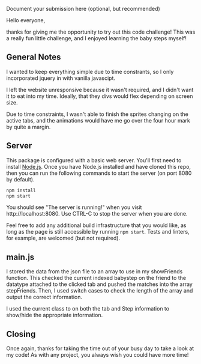 Document your submission here (optional, but recommended)

Hello everyone, 

thanks for giving me the opportunity to try out this code challenge! This was a really fun little challenge, and I enjoyed learning the baby steps myself! 

General Notes
------

I wanted to keep everything simple due to time constrants, so I only incorporated jquery in with vanilla javascipt.

I left the website unresponsive because it wasn't required, and I didn't want it to eat into my time. Ideally, that they divs would flex depending on screen size. 

Due to time constraints, I wasn't able to finish the sprites changing on the active tabs, and the animations would have me go over the four hour mark by quite a margin. 

Server
------

This package is configured with a basic web server. You'll first need to install [Node.js](http://nodejs.org/). Once you have Node.js installed and have cloned this repo, then you can run the following commands to start the server (on port 8080 by default).

```sh
npm install
npm start
```

You should see "The server is running!" when you visit http://localhost:8080. Use CTRL-C to stop the server when you are done.

Feel free to add any additional build infrastructure that you would like, as long as the page is still accessible by running `npm start`. Tests and linters, for example, are welcomed (but not required).



main.js
------

I stored the data from the json file to an array to use in my showFriends function. This checked the current indexed babystep on the friend to the datatype attached to the clicked tab and pushed the matches into the array stepFriends. Then, I used switch cases to check the length of the array and output the correct information. 

I used the current class to on both the tab and Step information to show/hide the appropriate information. 

Closing
------
Once again, thanks for taking the time out of your busy day to take a look at my code! As with any project, you always wish you could have more time! 
